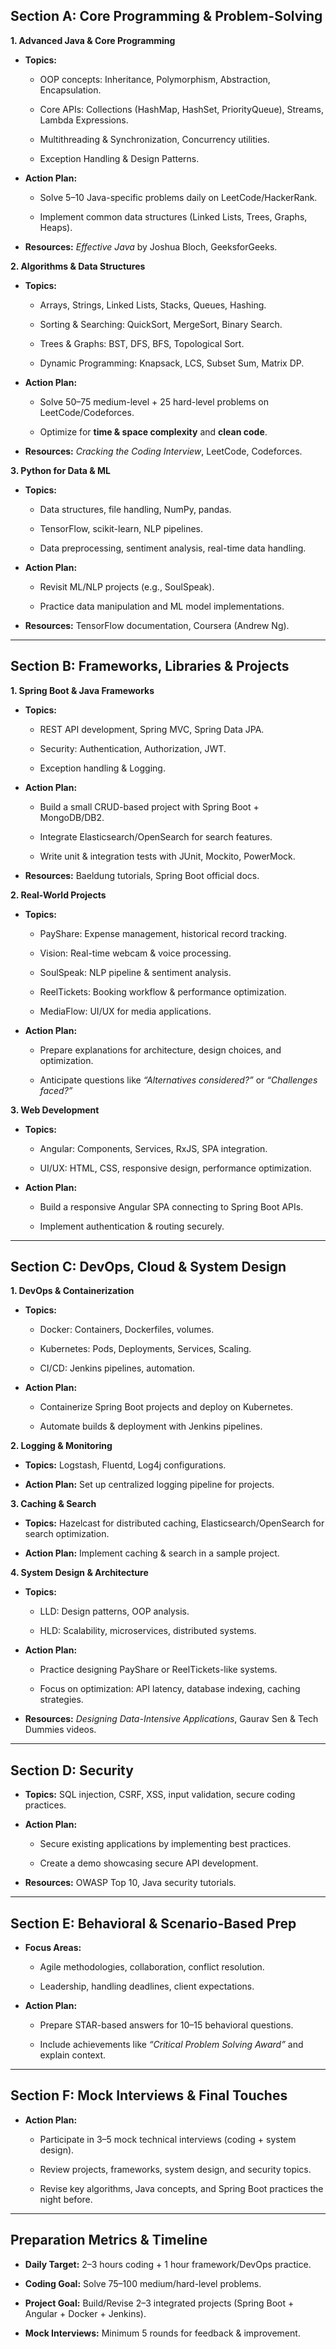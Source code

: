 ## **Section A: Core Programming & Problem-Solving**

**1. Advanced Java & Core Programming**

- **Topics:**
    
    - OOP concepts: Inheritance, Polymorphism, Abstraction, Encapsulation.
        
    - Core APIs: Collections (HashMap, HashSet, PriorityQueue), Streams, Lambda Expressions.
        
    - Multithreading & Synchronization, Concurrency utilities.
        
    - Exception Handling & Design Patterns.
        
- **Action Plan:**
    
    - Solve 5–10 Java-specific problems daily on LeetCode/HackerRank.
        
    - Implement common data structures (Linked Lists, Trees, Graphs, Heaps).
        
- **Resources:** _Effective Java_ by Joshua Bloch, GeeksforGeeks.
    

**2. Algorithms & Data Structures**

- **Topics:**
    
    - Arrays, Strings, Linked Lists, Stacks, Queues, Hashing.
        
    - Sorting & Searching: QuickSort, MergeSort, Binary Search.
        
    - Trees & Graphs: BST, DFS, BFS, Topological Sort.
        
    - Dynamic Programming: Knapsack, LCS, Subset Sum, Matrix DP.
        
- **Action Plan:**
    
    - Solve 50–75 medium-level + 25 hard-level problems on LeetCode/Codeforces.
        
    - Optimize for **time & space complexity** and **clean code**.
        
- **Resources:** _Cracking the Coding Interview_, LeetCode, Codeforces.
    

**3. Python for Data & ML**

- **Topics:**
    
    - Data structures, file handling, NumPy, pandas.
        
    - TensorFlow, scikit-learn, NLP pipelines.
        
    - Data preprocessing, sentiment analysis, real-time data handling.
        
- **Action Plan:**
    
    - Revisit ML/NLP projects (e.g., SoulSpeak).
        
    - Practice data manipulation and ML model implementations.
        
- **Resources:** TensorFlow documentation, Coursera (Andrew Ng).
    

---

## **Section B: Frameworks, Libraries & Projects**

**1. Spring Boot & Java Frameworks**

- **Topics:**
    
    - REST API development, Spring MVC, Spring Data JPA.
        
    - Security: Authentication, Authorization, JWT.
        
    - Exception handling & Logging.
        
- **Action Plan:**
    
    - Build a small CRUD-based project with Spring Boot + MongoDB/DB2.
        
    - Integrate Elasticsearch/OpenSearch for search features.
        
    - Write unit & integration tests with JUnit, Mockito, PowerMock.
        
- **Resources:** Baeldung tutorials, Spring Boot official docs.
    

**2. Real-World Projects**

- **Topics:**
    
    - PayShare: Expense management, historical record tracking.
        
    - Vision: Real-time webcam & voice processing.
        
    - SoulSpeak: NLP pipeline & sentiment analysis.
        
    - ReelTickets: Booking workflow & performance optimization.
        
    - MediaFlow: UI/UX for media applications.
        
- **Action Plan:**
    
    - Prepare explanations for architecture, design choices, and optimization.
        
    - Anticipate questions like _“Alternatives considered?”_ or _“Challenges faced?”_
        

**3. Web Development**

- **Topics:**
    
    - Angular: Components, Services, RxJS, SPA integration.
        
    - UI/UX: HTML, CSS, responsive design, performance optimization.
        
- **Action Plan:**
    
    - Build a responsive Angular SPA connecting to Spring Boot APIs.
        
    - Implement authentication & routing securely.
        

---

## **Section C: DevOps, Cloud & System Design**

**1. DevOps & Containerization**

- **Topics:**
    
    - Docker: Containers, Dockerfiles, volumes.
        
    - Kubernetes: Pods, Deployments, Services, Scaling.
        
    - CI/CD: Jenkins pipelines, automation.
        
- **Action Plan:**
    
    - Containerize Spring Boot projects and deploy on Kubernetes.
        
    - Automate builds & deployment with Jenkins pipelines.
        

**2. Logging & Monitoring**

- **Topics:** Logstash, Fluentd, Log4j configurations.
    
- **Action Plan:** Set up centralized logging pipeline for projects.
    

**3. Caching & Search**

- **Topics:** Hazelcast for distributed caching, Elasticsearch/OpenSearch for search optimization.
    
- **Action Plan:** Implement caching & search in a sample project.
    

**4. System Design & Architecture**

- **Topics:**
    
    - LLD: Design patterns, OOP analysis.
        
    - HLD: Scalability, microservices, distributed systems.
        
- **Action Plan:**
    
    - Practice designing PayShare or ReelTickets-like systems.
        
    - Focus on optimization: API latency, database indexing, caching strategies.
        
- **Resources:** _Designing Data-Intensive Applications_, Gaurav Sen & Tech Dummies videos.
    

---

## **Section D: Security**

- **Topics:** SQL injection, CSRF, XSS, input validation, secure coding practices.
    
- **Action Plan:**
    
    - Secure existing applications by implementing best practices.
        
    - Create a demo showcasing secure API development.
        
- **Resources:** OWASP Top 10, Java security tutorials.
    

---

## **Section E: Behavioral & Scenario-Based Prep**

- **Focus Areas:**
    
    - Agile methodologies, collaboration, conflict resolution.
        
    - Leadership, handling deadlines, client expectations.
        
- **Action Plan:**
    
    - Prepare STAR-based answers for 10–15 behavioral questions.
        
    - Include achievements like _“Critical Problem Solving Award”_ and explain context.
        

---

## **Section F: Mock Interviews & Final Touches**

- **Action Plan:**
    
    - Participate in 3–5 mock technical interviews (coding + system design).
        
    - Review projects, frameworks, system design, and security topics.
        
    - Revise key algorithms, Java concepts, and Spring Boot practices the night before.
        

---

## **Preparation Metrics & Timeline**

- **Daily Target:** 2–3 hours coding + 1 hour framework/DevOps practice.
    
- **Coding Goal:** Solve 75–100 medium/hard-level problems.
    
- **Project Goal:** Build/Revise 2–3 integrated projects (Spring Boot + Angular + Docker + Jenkins).
    
- **Mock Interviews:** Minimum 5 rounds for feedback & improvement.
    
